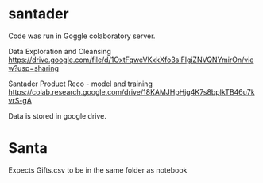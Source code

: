 # santader

Code was run in Goggle colaboratory server.

Data Exploration and Cleansing
https://drive.google.com/file/d/1OxtFqweVKxkXfo3sIFlgiZNVQNYmirOn/view?usp=sharing


Santader Product Reco - model and training
https://colab.research.google.com/drive/18KAMJHpHjg4K7s8bpIkTB46u7kvrS-gA

Data is stored in google drive.

# Santa

Expects Gifts.csv to be in the same folder as notebook
